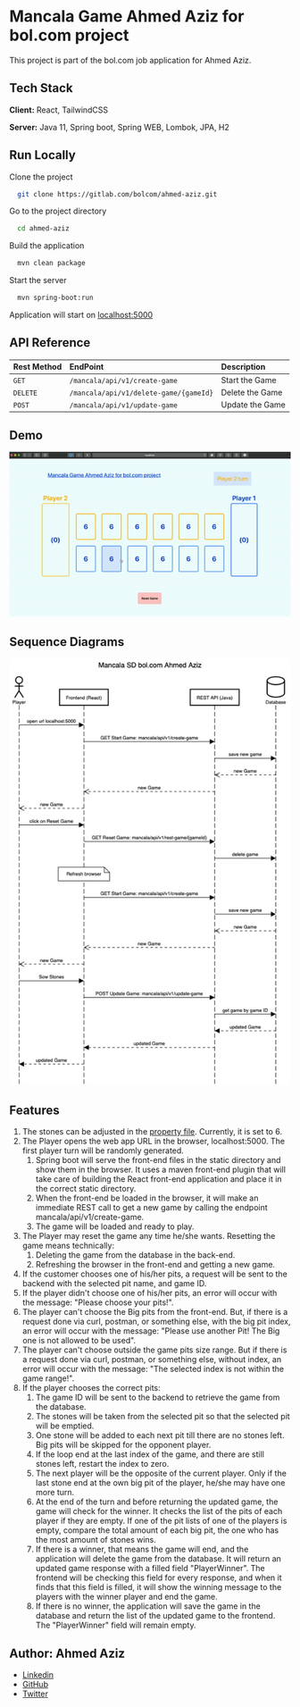 
# Mancala Game Ahmed Aziz for bol.com project

This project is part of the bol.com job application for Ahmed Aziz.

## Tech Stack
**Client:** React, TailwindCSS

**Server:** Java 11, Spring boot, Spring WEB, Lombok, JPA, H2

## Run Locally

Clone the project
```bash
  git clone https://gitlab.com/bolcom/ahmed-aziz.git
```
Go to the project directory
```bash
  cd ahmed-aziz
```
Build the application
```bash
  mvn clean package
```
Start the server
```bash
  mvn spring-boot:run
```
Application will start on 
[localhost:5000](http://localhost:5000)

## API Reference

| Rest Method | EndPoint                              | Description     |
| :-------    | :--------                             | :-------------- |
| `GET`       | `/mancala/api/v1/create-game`         | Start the Game  |
| `DELETE`    | `/mancala/api/v1/delete-game/{gameId}`| Delete the Game |
| `POST`      | `/mancala/api/v1/update-game`         | Update the Game |

## Demo
![Mancala Game](docs/mancala-demo.gif)

## Sequence Diagrams
![Mancala Game](docs/mancala-sd-v1.png)

## Features
1. The stones can be adjusted in the [property file](src/main/resources/application.yml). Currently, it is set to 6.
1. The Player opens the web app URL in the browser, localhost:5000. The first player turn will be randomly generated.
   1. Spring boot will serve the front-end files in the static directory and show them in the browser. It uses a maven front-end plugin that will take care of building the React front-end application and place it in the correct static directory.
   1. When the front-end be loaded in the browser, it will make an immediate REST call to get a new game by calling the endpoint mancala/api/v1/create-game.
   1. The game will be loaded and ready to play.
1. The Player may reset the game any time he/she wants. Resetting the game means technically:
   1. Deleting the game from the database in the back-end.
   1. Refreshing the browser in the front-end and getting a new game.
1.  If the customer chooses one of his/her pits, a request will be sent to the backend with the selected pit name, and game ID.
1. If the player didn't choose one of his/her pits, an error will occur with the message: "Please choose your pits!".
1. The player can't choose the Big pits from the front-end. But, if there is a request done via curl, postman, or something else, with the big pit index, an error will occur with the message: "Please use another Pit! The Big one is not allowed to be used".
1. The player can't choose outside the game pits size range. But if there is a request done via curl, postman, or something else, without index, an error will occur with the message: "The selected index is not within the game range!".
1. If the player chooses the correct pits:
    1. The game ID will be sent to the backend to retrieve the game from the database.
    1. The stones will be taken from the selected pit so that the selected pit will be emptied.
    1. One stone will be added to each next pit till there are no stones left. Big pits will be skipped for the opponent player.
    1. If the loop end at the last index of the game, and there are still stones left, restart the index to zero.
    1. The next player will be the opposite of the current player. Only if the last stone end at the own big pit of the player, he/she may have one more turn.
    1. At the end of the turn and before returning the updated game, the game will check for the winner. It checks the list of the pits of each player if they are empty. If one of the pit lists of one of the players is empty, compare the total amount of each big pit, the one who has the most amount of stones wins.
    1. If there is a winner, that means the game will end, and the application will delete the game from the database. It will return an updated game response with a filled field "PlayerWinner". The frontend will be checking this field for every response, and when it finds that this field is filled, it will show the winning message to the players with the winner player and end the game.
    1. If there is no winner, the application will save the game in the database and return the list of the updated game to the frontend. The "PlayerWinner" field will remain empty.

## Author: Ahmed Aziz
- [Linkedin](https://www.linkedin.com/in/ahmedaziz83/)
- [GitHub](https://github.com/ahmeed83/)
- [Twitter](https://twitter.com/AA_ziz/)
